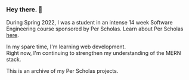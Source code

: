 ### Hey there. 🦦
During Spring 2022, I was a student in an intense 14 week Software Engineering course sponsored by Per Scholas. Learn about Per Scholas [here](https://perscholas.org/).

In my spare time, I'm learning web development.    
Right now, I'm continuing to strengthen my understanding of the MERN stack.

This is an archive of my Per Scholas projects.
